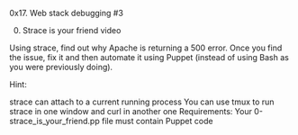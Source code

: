 0x17. Web stack debugging #3

0. Strace is your friend
video

Using strace, find out why Apache is returning a 500 error. Once you find the issue, fix it and then automate it using Puppet (instead of using Bash as you were previously doing).

Hint:

strace can attach to a current running process
You can use tmux to run strace in one window and curl in another one Requirements:
Your 0-strace_is_your_friend.pp file must contain Puppet code

